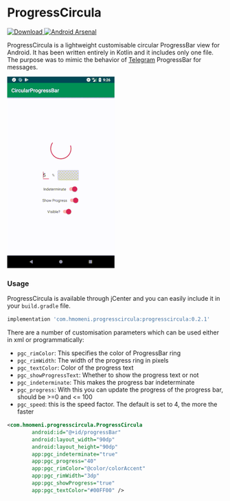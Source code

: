 # ProgressCircula

[ ![Download](https://api.bintray.com/packages/2hamed/maven/ProgressCircula/images/download.svg) ](https://bintray.com/2hamed/maven/ProgressCircula/_latestVersion)[![Android Arsenal](https://img.shields.io/badge/Android%20Arsenal-ProgressCircula-brightgreen.svg?style=flat)](https://android-arsenal.com/details/1/7523)

ProgressCircula is a lightweight customisable circular ProgressBar view for Android. It has been written entirely in Kotlin and it includes only one file. The purpose was to mimic the behavior of [Telegram](https://telegram.org/) ProgressBar for messages.

![Showcase](showcase.gif)

### Usage
ProgressCircula is available through jCenter and you can easily include it in your `build.gradle` file.

```groovy
implementation 'com.hmomeni.progresscircula:progresscircula:0.2.1'
```

There are a number of customisation parameters which can be used either in xml or programmatically:

* `pgc_rimColor`: This specifies the color of ProgressBar ring
* `pgc_rimWidth`: The width of the progress ring in pixels
* `pgc_textColor`: Color of the progress text
* `pgc_showProgressText`: Whether to show the progress text or not
* `pgc_indeterminate`: This makes the progress bar indeterminate
* `pgc_progress`: With this you can update the progress of the progress bar, should be >=0 and <= 100
* `pgc_speed`: this is the speed factor. The default is set to 4, the more the faster

```xml
<com.hmomeni.progresscircula.ProgressCircula
        android:id="@+id/progressBar"
        android:layout_width="90dp"
        android:layout_height="90dp"
        app:pgc_indeterminate="true"
        app:pgc_progress="40"
        app:pgc_rimColor="@color/colorAccent"
        app:pgc_rimWidth="3dp"
        app:pgc_showProgress="true"
        app:pgc_textColor="#00FF00" />
```
